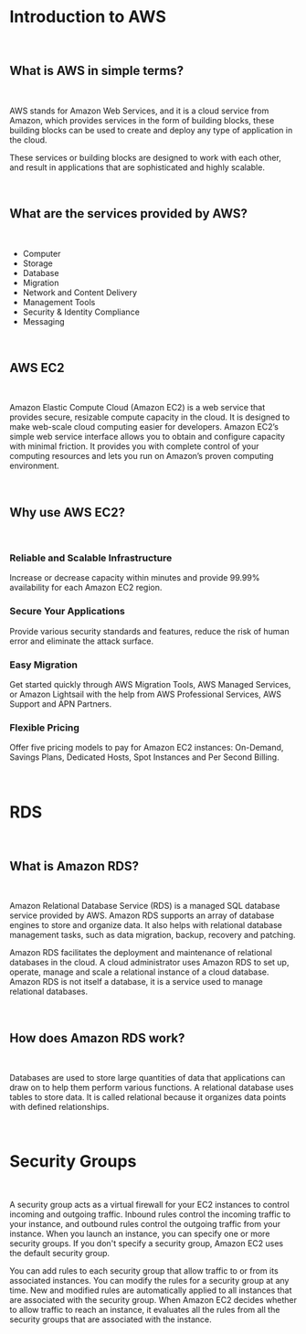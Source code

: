 # Introduction to AWS

<br>

## What is AWS in simple terms?

<br>

AWS stands for Amazon Web Services, and it is a cloud service from Amazon, which provides services in the form of
building blocks, these building blocks can be used to create and deploy any type of application in the cloud.

These services or building blocks are designed to work with each other, and result in applications that are
sophisticated and highly scalable.

<br>

## What are the services provided by AWS?

<br>

- Computer
- Storage
- Database
- Migration
- Network and Content Delivery
- Management Tools
- Security & Identity Compliance
- Messaging

<br>

## AWS EC2

<br>

Amazon Elastic Compute Cloud (Amazon EC2) is a web service that provides secure, resizable compute capacity in the
cloud. It is designed to make web-scale cloud computing easier for developers. Amazon EC2’s simple web service interface
allows you to obtain and configure capacity with minimal friction. It provides you with complete control of your
computing resources and lets you run on Amazon’s proven computing environment.

<br>

## Why use AWS EC2?

<br>

### Reliable and Scalable Infrastructure

Increase or decrease capacity within minutes and provide 99.99% availability for each Amazon EC2 region.

### Secure Your Applications

Provide various security standards and features, reduce the risk of human error and eliminate the attack surface.

### Easy Migration

Get started quickly through AWS Migration Tools, AWS Managed Services, or Amazon Lightsail with the help from AWS
Professional Services, AWS Support and APN Partners.

### Flexible Pricing

Offer five pricing models to pay for Amazon EC2 instances: On-Demand, Savings Plans, Dedicated Hosts, Spot Instances and
Per Second Billing.

<br>

# RDS

<br>

## What is Amazon RDS?

<br>

Amazon Relational Database Service (RDS) is a managed SQL database service provided by AWS. Amazon RDS supports an array
of database engines to store and organize data. It also helps with relational database management tasks, such as data
migration, backup, recovery and patching.

Amazon RDS facilitates the deployment and maintenance of relational databases in the cloud. A cloud administrator uses
Amazon RDS to set up, operate, manage and scale a relational instance of a cloud database. Amazon RDS is not itself a
database, it is a service used to manage relational databases.

<br>

## How does Amazon RDS work?

<br>

Databases are used to store large quantities of data that applications can draw on to help them perform various
functions. A relational database uses tables to store data. It is called relational because it organizes data points
with defined relationships.

<br>

# Security Groups

<br>

A security group acts as a virtual firewall for your EC2 instances to control incoming and outgoing traffic. Inbound
rules control the incoming traffic to your instance, and outbound rules control the outgoing traffic from your instance.
When you launch an instance, you can specify one or more security groups. If you don't specify a security group, Amazon
EC2 uses the default security group.

You can add rules to each security group that allow traffic to or from its associated instances. You can modify the
rules for a security group at any time. New and modified rules are automatically applied to all instances that are
associated with the security group. When Amazon EC2 decides whether to allow traffic to reach an instance, it evaluates
all the rules from all the security groups that are associated with the instance.